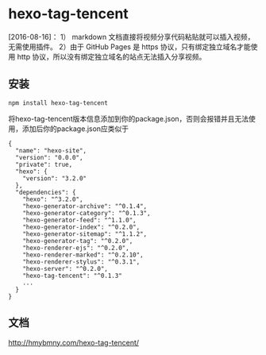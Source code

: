 # hexo-tag-tencent

[2016-08-16]： 1） markdown 文档直接将视频分享代码粘贴就可以插入视频，无需使用插件。 2）由于 GitHub Pages 是 https 协议，只有绑定独立域名才能使用 http 协议，所以没有绑定独立域名的站点无法插入分享视频。

## 安装
```
npm install hexo-tag-tencent 
```
将hexo-tag-tencent版本信息添加到你的package.json，否则会报错并且无法使用，添加后你的package.json应类似于
```
{
  "name": "hexo-site",
  "version": "0.0.0",
  "private": true,
  "hexo": {
    "version": "3.2.0"
  },
  "dependencies": {
    "hexo": "^3.2.0",
    "hexo-generator-archive": "^0.1.4",
    "hexo-generator-category": "^0.1.3",
    "hexo-generator-feed": "^1.1.0",
    "hexo-generator-index": "^0.2.0",
    "hexo-generator-sitemap": "^1.1.2",
    "hexo-generator-tag": "^0.2.0",
    "hexo-renderer-ejs": "^0.2.0",
    "hexo-renderer-marked": "^0.2.10",
    "hexo-renderer-stylus": "^0.3.1",
    "hexo-server": "^0.2.0",
    "hexo-tag-tencent": "^0.1.3"
    ...
  }
}
```

## 文档

http://hmybmny.com/hexo-tag-tencent/
